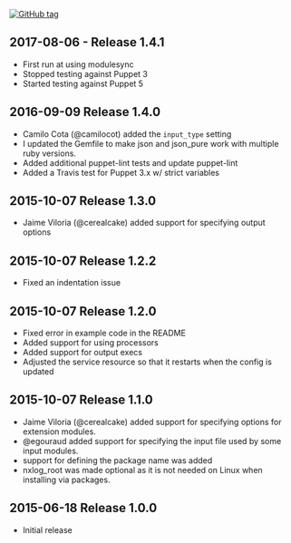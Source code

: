 [![GitHub tag][gh-tag-img]][gh-link]

## 2017-08-06 - Release 1.4.1  
- First run at using modulesync
- Stopped testing against Puppet 3
- Started testing against Puppet 5

## 2016-09-09 Release 1.4.0  
* Camilo Cota (@camilocot) added the `input_type` setting
* I updated the Gemfile to make json and json_pure work with multiple ruby
  versions.
* Added additional puppet-lint tests and update puppet-lint
* Added a Travis test for Puppet 3.x w/ strict variables

## 2015-10-07 Release 1.3.0  
* Jaime Viloria (@cerealcake) added support for specifying output options

## 2015-10-07 Release 1.2.2  
* Fixed an indentation issue

## 2015-10-07 Release 1.2.0  
* Fixed error in example code in the README
* Added support for using processors
* Added support for output execs
* Adjusted the service resource so that it restarts when the config is updated

## 2015-10-07 Release 1.1.0  
* Jaime Viloria (@cerealcake) added support for specifying options for
  extension modules.
* @egouraud added support for specifying the input file used by some input
  modules.
* support for defining the package name was added
* nxlog_root was made optional as it is not needed on Linux when installing via
  packages.

## 2015-06-18 Release 1.0.0  
* Initial release

[gh-tag-img]: https://img.shields.io/github/tag/genebean/genebean-nxlog.svg?label=newest%20tag
[gh-link]: https://github.com/genebean/genebean-nxlog
